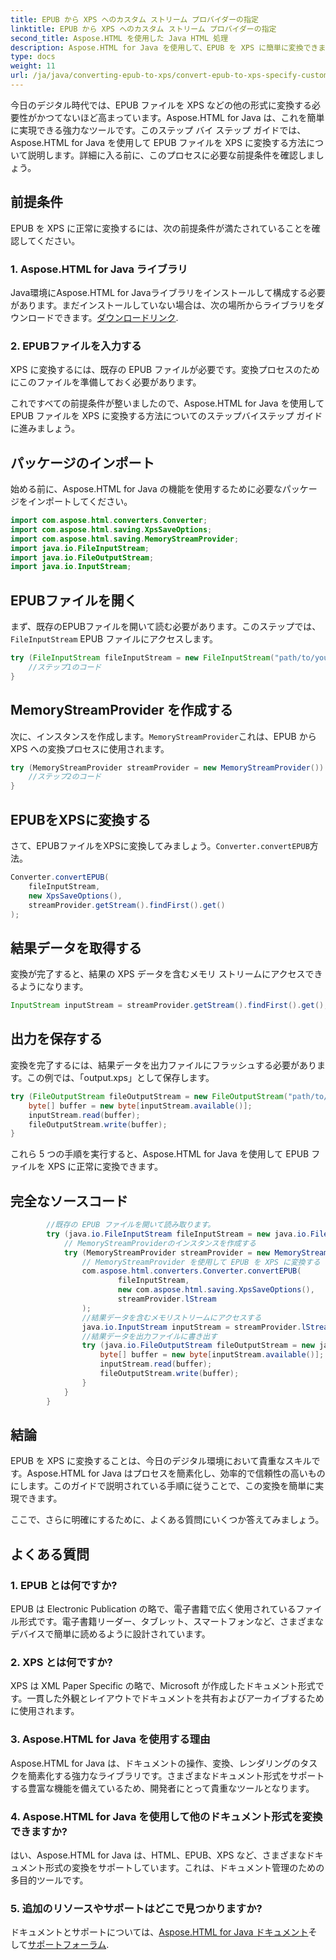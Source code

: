 ```yaml
---
title: EPUB から XPS へのカスタム ストリーム プロバイダーの指定
linktitle: EPUB から XPS へのカスタム ストリーム プロバイダーの指定
second_title: Aspose.HTML を使用した Java HTML 処理
description: Aspose.HTML for Java を使用して、EPUB を XPS に簡単に変換できます。シームレスな変換プロセスを実行するには、このステップ バイ ステップ ガイドに従ってください。
type: docs
weight: 11
url: /ja/java/converting-epub-to-xps/convert-epub-to-xps-specify-custom-stream-provider/
---
```

今日のデジタル時代では、EPUB ファイルを XPS などの他の形式に変換する必要性がかつてないほど高まっています。Aspose.HTML for Java は、これを簡単に実現できる強力なツールです。このステップ バイ ステップ ガイドでは、Aspose.HTML for Java を使用して EPUB ファイルを XPS に変換する方法について説明します。詳細に入る前に、このプロセスに必要な前提条件を確認しましょう。

## 前提条件

EPUB を XPS に正常に変換するには、次の前提条件が満たされていることを確認してください。

### 1. Aspose.HTML for Java ライブラリ

Java環境にAspose.HTML for Javaライブラリをインストールして構成する必要があります。まだインストールしていない場合は、次の場所からライブラリをダウンロードできます。[ダウンロードリンク](https://releases.aspose.com/html/java/).

### 2. EPUBファイルを入力する

XPS に変換するには、既存の EPUB ファイルが必要です。変換プロセスのためにこのファイルを準備しておく必要があります。

これですべての前提条件が整いましたので、Aspose.HTML for Java を使用して EPUB ファイルを XPS に変換する方法についてのステップバイステップ ガイドに進みましょう。

## パッケージのインポート

始める前に、Aspose.HTML for Java の機能を使用するために必要なパッケージをインポートしてください。

```java
import com.aspose.html.converters.Converter;
import com.aspose.html.saving.XpsSaveOptions;
import com.aspose.html.saving.MemoryStreamProvider;
import java.io.FileInputStream;
import java.io.FileOutputStream;
import java.io.InputStream;
```

## EPUBファイルを開く

まず、既存のEPUBファイルを開いて読む必要があります。このステップでは、`FileInputStream` EPUB ファイルにアクセスします。

```java
try (FileInputStream fileInputStream = new FileInputStream("path/to/your/input.epub")) {
    //ステップ1のコード
}
```

## MemoryStreamProvider を作成する

次に、インスタンスを作成します。`MemoryStreamProvider`これは、EPUB から XPS への変換プロセスに使用されます。

```java
try (MemoryStreamProvider streamProvider = new MemoryStreamProvider()) {
    //ステップ2のコード
}
```

## EPUBをXPSに変換する

さて、EPUBファイルをXPSに変換してみましょう。`Converter.convertEPUB`方法。

```java
Converter.convertEPUB(
    fileInputStream,
    new XpsSaveOptions(),
    streamProvider.getStream().findFirst().get()
);
```

## 結果データを取得する

変換が完了すると、結果の XPS データを含むメモリ ストリームにアクセスできるようになります。

```java
InputStream inputStream = streamProvider.getStream().findFirst().get();
```

## 出力を保存する

変換を完了するには、結果データを出力ファイルにフラッシュする必要があります。この例では、「output.xps」として保存します。

```java
try (FileOutputStream fileOutputStream = new FileOutputStream("path/to/your/output.xps")) {
    byte[] buffer = new byte[inputStream.available()];
    inputStream.read(buffer);
    fileOutputStream.write(buffer);
}
```

これら 5 つの手順を実行すると、Aspose.HTML for Java を使用して EPUB ファイルを XPS に正常に変換できます。

## 完全なソースコード
```java
        //既存の EPUB ファイルを開いて読み取ります。
        try (java.io.FileInputStream fileInputStream = new java.io.FileInputStream(Resources.input("input.epub"))) {
            // MemoryStreamProviderのインスタンスを作成する
            try (MemoryStreamProvider streamProvider = new MemoryStreamProvider()) {
                // MemoryStreamProvider を使用して EPUB を XPS に変換する
                com.aspose.html.converters.Converter.convertEPUB(
                        fileInputStream,
                        new com.aspose.html.saving.XpsSaveOptions(),
                        streamProvider.lStream
                );
                //結果データを含むメモリストリームにアクセスする
                java.io.InputStream inputStream = streamProvider.lStream.stream().findFirst().get();
                //結果データを出力ファイルに書き出す
                try (java.io.FileOutputStream fileOutputStream = new java.io.FileOutputStream(Resources.output("output.xps"))) {
                    byte[] buffer = new byte[inputStream.available()];
                    inputStream.read(buffer);
                    fileOutputStream.write(buffer);
                }
            }
        }
```

## 結論

EPUB を XPS に変換することは、今日のデジタル環境において貴重なスキルです。Aspose.HTML for Java はプロセスを簡素化し、効率的で信頼性の高いものにします。このガイドで説明されている手順に従うことで、この変換を簡単に実現できます。

ここで、さらに明確にするために、よくある質問にいくつか答えてみましょう。

## よくある質問

### 1. EPUB とは何ですか?

EPUB は Electronic Publication の略で、電子書籍で広く使用されているファイル形式です。電子書籍リーダー、タブレット、スマートフォンなど、さまざまなデバイスで簡単に読めるように設計されています。

### 2. XPS とは何ですか?

XPS は XML Paper Specific の略で、Microsoft が作成したドキュメント形式です。一貫した外観とレイアウトでドキュメントを共有およびアーカイブするために使用されます。

### 3. Aspose.HTML for Java を使用する理由

Aspose.HTML for Java は、ドキュメントの操作、変換、レンダリングのタスクを簡素化する強力なライブラリです。さまざまなドキュメント形式をサポートする豊富な機能を備えているため、開発者にとって貴重なツールとなります。

### 4. Aspose.HTML for Java を使用して他のドキュメント形式を変換できますか?

はい、Aspose.HTML for Java は、HTML、EPUB、XPS など、さまざまなドキュメント形式の変換をサポートしています。これは、ドキュメント管理のための多目的ツールです。

### 5. 追加のリソースやサポートはどこで見つかりますか?

ドキュメントとサポートについては、[Aspose.HTML for Java ドキュメント](https://reference.aspose.com/html/java/)そして[サポートフォーラム](https://forum.aspose.com/).


